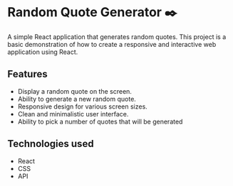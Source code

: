 # Random Quote Generator ✒️

A simple React application that generates random quotes. This project is a basic demonstration of how to create a responsive and interactive web application using React.

## Features

- Display a random quote on the screen.
- Ability to generate a new random quote.
- Responsive design for various screen sizes.
- Clean and minimalistic user interface.
- Ability to pick a number of quotes that will be generated

## Technologies used
- React
- CSS
- API

